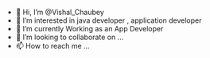 - 👋 Hi, I’m @Vishal_Chaubey
- 👀 I’m interested in java developer , application developer
- 🌱 I’m currently Working as an App Developer
- 💞️ I’m looking to collaborate on ...
- 📫 How to reach me ...

<!---
9326870893/9326870893 is a ✨ special ✨ repository because its `README.md` (this file) appears on your GitHub profile.
You can click the Preview link to take a look at your changes.
--->
